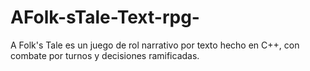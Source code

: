 # AFolk-sTale-Text-rpg-
A Folk's Tale es un juego de rol narrativo por texto hecho en C++, con combate por turnos y decisiones ramificadas. 
